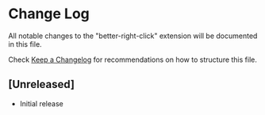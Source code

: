 # Change Log

All notable changes to the "better-right-click" extension will be documented in this file.

Check [Keep a Changelog](http://keepachangelog.com/) for recommendations on how to structure this file.

## [Unreleased]

- Initial release